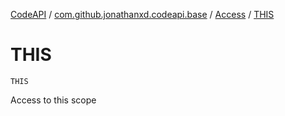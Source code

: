 [CodeAPI](../../index.md) / [com.github.jonathanxd.codeapi.base](../index.md) / [Access](index.md) / [THIS](.)

# THIS

`THIS`

Access to this scope

